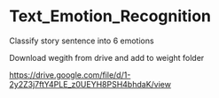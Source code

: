 # Text_Emotion_Recognition
Classify story sentence into 6 emotions


Download wegith from drive and add to weight folder

https://drive.google.com/file/d/1-2y2Z3j7ftY4PLE_z0UEYH8PSH4bhdaK/view
